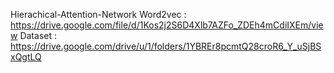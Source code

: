 Hierachical-Attention-Network
Word2vec : https://drive.google.com/file/d/1Kos2j2S6D4Xlb7AZFo_ZDEh4mCdiIXEm/view
Dataset  : https://drive.google.com/drive/u/1/folders/1YBREr8pcmtQ28croR6_Y_uSjBSxQgtLQ
